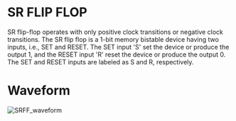 
# SR FLIP FLOP

SR flip-flop operates with only positive clock transitions or negative clock transitions. 
The SR flip flop is a 1-bit memory bistable device having two inputs, i.e., SET and RESET. The SET input 'S' set the device or produce the output 1, and the RESET input 'R' reset the device or produce the output 0. The SET and RESET inputs are labeled as S and R, respectively.

# Waveform

![SRFF_waveform](https://user-images.githubusercontent.com/59930656/161610171-3f9d9609-6e68-4c3d-88fe-16ac6586d6ea.png)

